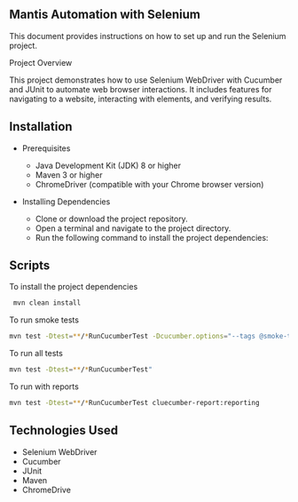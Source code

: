 ## Mantis Automation with Selenium

This document provides instructions on how to set up and run the Selenium project.

Project Overview

This project demonstrates how to use Selenium WebDriver with Cucumber and JUnit to automate web browser interactions.
It includes features for navigating to a website, interacting with elements, and verifying results.



## Installation

- Prerequisites
    - Java Development Kit (JDK) 8 or higher
    - Maven 3 or higher
    - ChromeDriver (compatible with your Chrome browser version)

- Installing Dependencies
    - Clone or download the project repository.
    - Open a terminal and navigate to the project directory.
    - Run the following command to install the project dependencies:

## Scripts

To install the project dependencies
```bash
 mvn clean install
```

To run smoke tests

```bash
mvn test -Dtest=**/*RunCucumberTest -Dcucumber.options="--tags @smoke-test"
```

To run all tests

```bash
mvn test -Dtest=**/*RunCucumberTest"
```

To run with reports

```bash
mvn test -Dtest=**/*RunCucumberTest cluecumber-report:reporting
```

## Technologies Used

- Selenium WebDriver
- Cucumber
- JUnit
- Maven
- ChromeDrive
